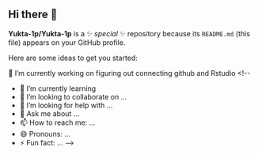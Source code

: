 ## Hi there 👋

**Yukta-1p/Yukta-1p** is a ✨ *special* ✨ repository because its `README.md` (this file) appears on your GitHub profile.

Here are some ideas to get you started:

🔭 I’m currently working on figuring out connecting github and Rstudio <!--
- 🌱 I’m currently learning 
- 👯 I’m looking to collaborate on ...
- 🤔 I’m looking for help with ...
- 💬 Ask me about ...
- 📫 How to reach me: ...
- 😄 Pronouns: ...
- ⚡ Fun fact: ...
-->
